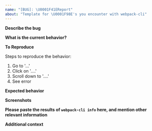 ```yaml
---
name: "[BUG]: \U0001F41EReport"
about: "Template for \U0001F98E's you encounter with webpack-cli"
---
```


**Describe the bug**

<!-- A 💯 way to do this is to provide your configuration via a GitHub gist and/or to use markdown when describing which commands you used when the error occurred! Be precise and clear in your description of the bug. -->

**What is the current behavior?**

<!-- This is where you elaborate on the current behavior of the cli, how it behaves normally differing from the previous version/build you did. -->

**To Reproduce**

Steps to reproduce the behavior:

1. Go to '...'
2. Click on '....'
3. Scroll down to '....'
4. See error

**Expected behavior**

<!-- A clear and concise description of what you expected to happen. -->

**Screenshots**

<!-- If applicable, add screenshots to help explain your problem. -->

**Please paste the results of `webpack-cli info` here, and mention other relevant information**

**Additional context**

<!-- Add any other context about the problem here like linking to a similar issue you might think is the cause. -->
